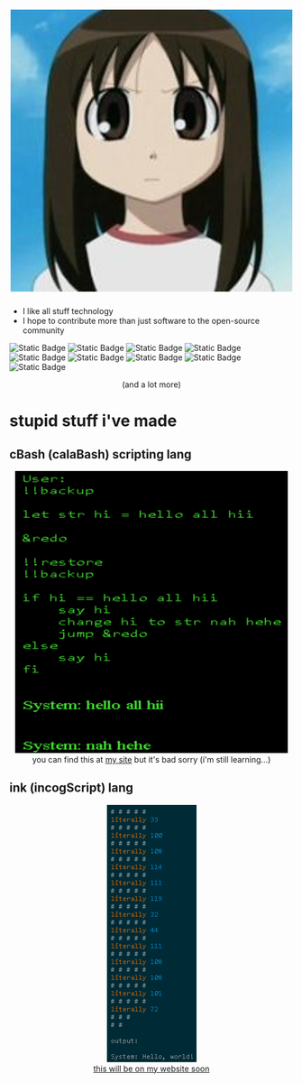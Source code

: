 <h1 align="center">
  <img src="https://github.com/notapsuedonym/notapsuedonym/blob/main/cereal.jpg?raw=true">
</h1>

- I like all stuff technology
- I hope to contribute more than just software to the open-source community

![Static Badge](https://img.shields.io/badge/hates-4chan-%23006600?logo=4chan)
![Static Badge](https://img.shields.io/badge/loves-Matrix-%23000000?logo=matrix)
![Static Badge](https://img.shields.io/badge/uses-Element-%230DBD8B?logo=element)
![Static Badge](https://img.shields.io/badge/uses-Manjaro-%2335BF5C?logo=manjaro)
![Static Badge](https://img.shields.io/badge/eats-Pi-%23A22846?logo=raspberrypi)
![Static Badge](https://img.shields.io/badge/knows-Python-%233776AB?logo=python)
![Static Badge](https://img.shields.io/badge/knows-JavaScript-%23F7DF1E?logo=javascript)
![Static Badge](https://img.shields.io/badge/learning-Perl-%2339457E?logo=perl)
![Static Badge](https://img.shields.io/badge/learning-C%2B%2B-%2300599C?logo=c%2B%2B)

<p align="center">(and a lot more)</p>

# stupid stuff i've made
## cBash (calaBash) scripting lang
<div align="center">
  <img src="https://github.com/notapsuedonym/notapsuedonym/blob/main/stupidLang.png?raw=true" height="500vh">
</div>
<div align="center">
  you can find this at <a href="https://artificialvagina.neocities.org/cBash">my site</a> but it's bad sorry
  (i'm still learning...)
</div>

## ink (incogScript) lang
<div align="center">
  <img src="https://github.com/notapsuedonym/notapsuedonym/blob/main/ink3.png?raw=true">
</div>
<div align="center">
  <a href="https://artificialvagina.neocities.org/scribeLang">this will be on my website soon</a>
</div>

